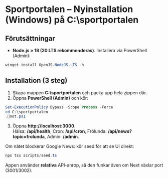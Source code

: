 # Sportportalen – Nyinstallation (Windows) på C:\sportportalen

## Förutsättningar
- **Node.js ≥ 18 (20 LTS rekommenderas)**. Installera via PowerShell (Admin):
```powershell
winget install OpenJS.NodeJS.LTS -h
```

## Installation (3 steg)
1. Skapa mappen **C:\sportportalen** och packa upp hela zippen där.
2. Öppna **PowerShell (Admin)** och kör:
```powershell
Set-ExecutionPolicy Bypass -Scope Process -Force
cd C:\sportportalen
.oot.ps1
```
3. Öppna **http://localhost:3000**.  
   Hälsa: **/api/health**, Cron: **/api/cron**, Frölunda: **/api/news?topic=frolunda**, Admin: **/admin**.

Om nätet blockerar Google News: kör seed för att se UI direkt:
```powershell
npx tsx scripts/seed.ts
```

Appen använder **relativa** API-anrop, så den funkar även om Next växlar port (3001/3002).
